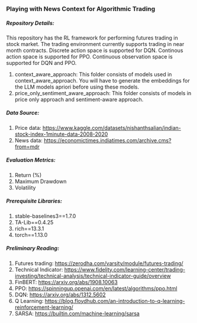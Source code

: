 ### Playing with News Context for Algorithmic Trading

##### Repository Details:
This repository has the RL framework for performing futures trading in stock market.
The trading environment currently supports trading in near month contracts.
Discrete action space is supported for DQN. Continous action space is supported for PPO.
Continuous observation space is supported for DQN and PPO.

1. context_aware_approach: This folder consists of models used in context_aware_approach. You will have to generate the embeddings for the LLM models apriori before using these models.
2. price_only_sentiment_aware_approach: This folder consists of models in price only approach and sentiment-aware approach.

##### Data Source:
1. Price data: https://www.kaggle.com/datasets/nishanthsalian/indian-stock-index-1minute-data-2008-2020
2. News data: https://economictimes.indiatimes.com/archive.cms?from=mdr

##### Evaluation Metrics:
1. Return (%)
2. Maximum Drawdown
3. Volatility

##### Prerequisite Libraries:
1. stable-baselines3==1.7.0
2. TA-Lib==0.4.25
3. rich==13.3.1
4. torch==1.13.0

##### Preliminary Reading:
1. Futures trading: https://zerodha.com/varsity/module/futures-trading/
2. Technical Indicator: https://www.fidelity.com/learning-center/trading-investing/technical-analysis/technical-indicator-guide/overview
3. FinBERT: https://arxiv.org/abs/1908.10063
4. PPO: https://spinningup.openai.com/en/latest/algorithms/ppo.html
5. DQN: https://arxiv.org/abs/1312.5602
6. Q Learning: https://blog.floydhub.com/an-introduction-to-q-learning-reinforcement-learning/
7. SARSA: https://builtin.com/machine-learning/sarsa
